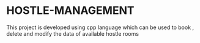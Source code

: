 # HOSTLE-MANAGEMENT
This project is developed using cpp language which can be used to book , delete and modify the data of available hostle rooms
